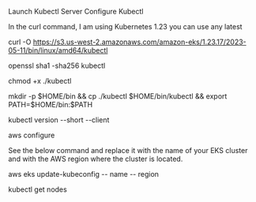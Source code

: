 Launch Kubectl Server
Configure Kubectl

In the curl command, I am using Kubernetes 1.23 you can use any latest

curl -O https://s3.us-west-2.amazonaws.com/amazon-eks/1.23.17/2023-05-11/bin/linux/amd64/kubectl



openssl sha1 -sha256 kubectl

chmod +x ./kubectl

mkdir -p $HOME/bin && cp ./kubectl $HOME/bin/kubectl && export PATH=$HOME/bin:$PATH

kubectl version --short --client



aws configure



See the below command and replace it with the name of your EKS cluster and with the AWS region where the cluster is located.

aws eks update-kubeconfig -- name <your-cluster-name> -- region <your-region>

kubectl get nodes


